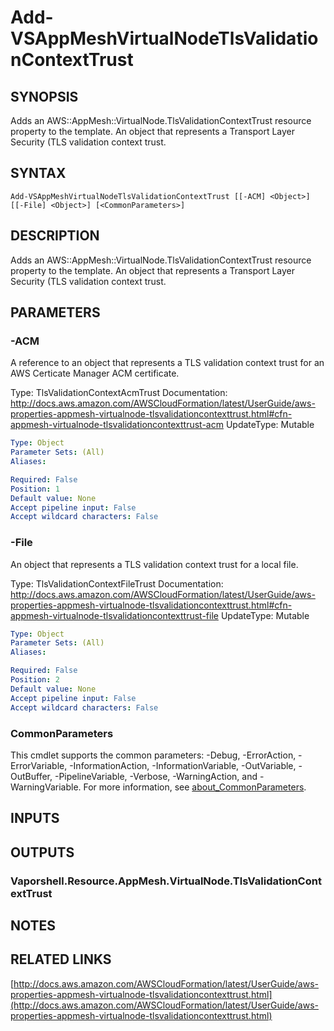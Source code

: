 # Add-VSAppMeshVirtualNodeTlsValidationContextTrust

## SYNOPSIS
Adds an AWS::AppMesh::VirtualNode.TlsValidationContextTrust resource property to the template.
An object that represents a Transport Layer Security (TLS validation context trust.

## SYNTAX

```
Add-VSAppMeshVirtualNodeTlsValidationContextTrust [[-ACM] <Object>] [[-File] <Object>] [<CommonParameters>]
```

## DESCRIPTION
Adds an AWS::AppMesh::VirtualNode.TlsValidationContextTrust resource property to the template.
An object that represents a Transport Layer Security (TLS validation context trust.

## PARAMETERS

### -ACM
A reference to an object that represents a TLS validation context trust for an AWS Certicate Manager ACM certificate.

Type: TlsValidationContextAcmTrust
Documentation: http://docs.aws.amazon.com/AWSCloudFormation/latest/UserGuide/aws-properties-appmesh-virtualnode-tlsvalidationcontexttrust.html#cfn-appmesh-virtualnode-tlsvalidationcontexttrust-acm
UpdateType: Mutable

```yaml
Type: Object
Parameter Sets: (All)
Aliases:

Required: False
Position: 1
Default value: None
Accept pipeline input: False
Accept wildcard characters: False
```

### -File
An object that represents a TLS validation context trust for a local file.

Type: TlsValidationContextFileTrust
Documentation: http://docs.aws.amazon.com/AWSCloudFormation/latest/UserGuide/aws-properties-appmesh-virtualnode-tlsvalidationcontexttrust.html#cfn-appmesh-virtualnode-tlsvalidationcontexttrust-file
UpdateType: Mutable

```yaml
Type: Object
Parameter Sets: (All)
Aliases:

Required: False
Position: 2
Default value: None
Accept pipeline input: False
Accept wildcard characters: False
```

### CommonParameters
This cmdlet supports the common parameters: -Debug, -ErrorAction, -ErrorVariable, -InformationAction, -InformationVariable, -OutVariable, -OutBuffer, -PipelineVariable, -Verbose, -WarningAction, and -WarningVariable. For more information, see [about_CommonParameters](http://go.microsoft.com/fwlink/?LinkID=113216).

## INPUTS

## OUTPUTS

### Vaporshell.Resource.AppMesh.VirtualNode.TlsValidationContextTrust
## NOTES

## RELATED LINKS

[http://docs.aws.amazon.com/AWSCloudFormation/latest/UserGuide/aws-properties-appmesh-virtualnode-tlsvalidationcontexttrust.html](http://docs.aws.amazon.com/AWSCloudFormation/latest/UserGuide/aws-properties-appmesh-virtualnode-tlsvalidationcontexttrust.html)

